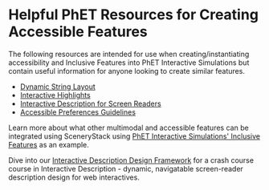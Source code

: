 # Helpful PhET Resources for Creating Accessible Features

The following resources are intended for use when creating/instantiating accessibility and Inclusive Features into PhET Interactive Simulations but contain useful information for anyone looking to create similar features.

- [Dynamic String Layout](../info-sync/dynamic-string-layout-quickstart.md)
- [Interactive Highlights](../info-sync/interactive-highlights-quickstart-guide.md)
- [Interactive Description for Screen Readers](../info-sync/interactive-description-technical-guide.md)
- [Accessible Preferences Guidelines](../info-sync/accessible-preferences-quickstart-guide.md)

Learn more about what other multimodal and accessible features can be integrated using SceneryStack using [PhET Interactive Simulations' Inclusive Features](https://phet.colorado.edu/en/inclusive-design/features) as an example.

Dive into our [Interactive Description Design Framework](https://www.coursera.org/learn/description-design-for-interactive-learning-resources) for a crash course course in Interactive Description - dynamic, navigatable screen-reader description design for web interactives.
